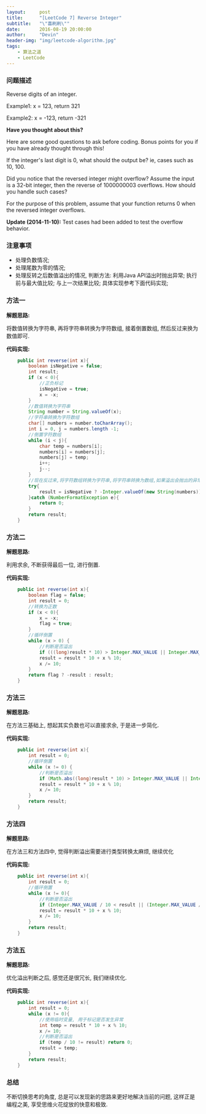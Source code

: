 ```yaml
---
layout:     post
title:      "[LeetCode 7] Reverse Integer"
subtitle:   "\"喜刷刷\""
date:       2016-08-19 20:00:00
author:     "Devin"
header-img: "img/leetcode-algorithm.jpg"
tags:
    - 算法之道
    - LeetCode
---
```


### 问题描述

Reverse digits of an integer.

Example1: x = 123, return 321

Example2: x = -123, return -321 

**Have you thought about this?**

Here are some good questions to ask before coding. Bonus points for you if you have already thought through this!

If the integer's last digit is 0, what should the output be? ie, cases such as 10, 100.

Did you notice that the reversed integer might overflow? Assume the input is a 32-bit integer, then the reverse of 1000000003 overflows. How should you handle such cases?

For the purpose of this problem, assume that your function returns 0 when the reversed integer overflows.

**Update (2014-11-10):**
Test cases had been added to test the overflow behavior. 

### 注意事项

* 处理负数情况;
* 处理尾数为零的情况;
* 处理反转之后数值溢出的情况, 判断方法: 利用Java API溢出时抛出异常; 执行前与最大值比较; 与上一次结果比较; 具体实现参考下面代码实现;

### 方法一

**解题思路:**

将数值转换为字符串, 再将字符串转换为字符数组, 接着倒置数组, 然后反过来换为数值即可.

**代码实现:**

```java
    public int reverse(int x){
        boolean isNegative = false;
        int result;
        if (x < 0){
            //正负标记
            isNegative = true;
            x = -x;
        }
        //数值转换为字符串
        String number = String.valueOf(x);
        //字符串转换为字符数组
        char[] numbers = number.toCharArray();
        int i = 0, j = numbers.length -1;
        //倒置字符数组
        while (i < j){
            char temp = numbers[i];
            numbers[i] = numbers[j];
            numbers[j] = temp;
            i++;
            j--;
        }
        //现在反过来,将字符数组转换为字符串,将字符串转换为数组,如果溢出会抛出的异常,利用这个来判断是否溢出
        try{
            result = isNegative ? -Integer.valueOf(new String(numbers)) : Integer.valueOf(new String(numbers));
        }catch (NumberFormatException e){
            return 0;
        }
        return result;
    }
```

### 方法二

**解题思路:**

利用求余, 不断获得最后一位, 进行倒置.

**代码实现:**

```java
    public int reverse(int x){
        boolean flag = false;
        int result = 0;
        //转换为正数
        if (x < 0){
            x = -x;
            flag = true;
        }
        //循环倒置
        while (x > 0) {
            //判断是否溢出
            if (((long)result * 10) > Integer.MAX_VALUE || Integer.MAX_VALUE - x % 10 < result * 10) return 0;
            result = result * 10 + x % 10;
            x /= 10;
        }
        return flag ? -result : result;
    }
```

### 方法三

**解题思路:**

在方法三基础上, 想起其实负数也可以直接求余, 于是进一步简化.

**代码实现:**

```java
    public int reverse(int x){
        int result = 0;
        //循环倒置
        while (x != 0) {
            //判断是否溢出
            if (Math.abs((long)result * 10) > Integer.MAX_VALUE || Integer.MAX_VALUE - Math.abs(x % 10) < Math.abs(result * 10)) return 0;
            result = result * 10 + x % 10;
            x /= 10;
        }
        return result;
    }
```

### 方法四

**解题思路:**

在方法三和方法四中, 觉得判断溢出需要进行类型转换太麻烦, 继续优化

**代码实现:**

```java
    public int reverse(int x){
        int result = 0;
        //循环倒置
        while (x != 0){
            //判断是否溢出
            if (Integer.MAX_VALUE / 10 < result || (Integer.MAX_VALUE / 10 == result && Integer.MAX_VALUE % 10 < x % 10)) return 0;
            result = result * 10 + x % 10;
            x /= 10;
        }
        return result;
    }
```

### 方法五

**解题思路:**

优化溢出判断之后, 感觉还是很冗长, 我们继续优化.

**代码实现:**

```java
    public int reverse(int x){
        int result = 0;
        while (x != 0){
            //使用临时变量, 用于标记是否发生异常
            int temp = result * 10 + x % 10;
            x /= 10;
            //判断是否溢出
            if (temp / 10 != result) return 0;
            result = temp;
        }
        return result;
    }
```

### 总结

不断切换思考的角度, 总是可以发现新的思路来更好地解决当前的问题, 这样正是编程之美, 享受思维火花绽放的快意和极致.